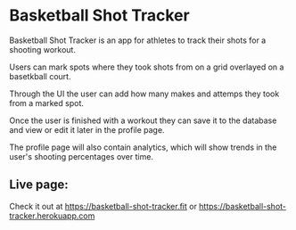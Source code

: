# Basketball Shot Tracker

Basketball Shot Tracker is an app for athletes to track their shots for a shooting workout.

Users can mark spots where they took shots from on a grid overlayed on a basetkball court.

Through the UI the user can add how many makes and attemps they took from a marked spot.

Once the user is finished with a workout they can save it to the database and view or edit it later in the profile page.

The profile page will also contain analytics, which will show trends in the user's shooting percentages over time.

## Live page:

Check it out at https://basketball-shot-tracker.fit or https://basketball-shot-tracker.herokuapp.com

